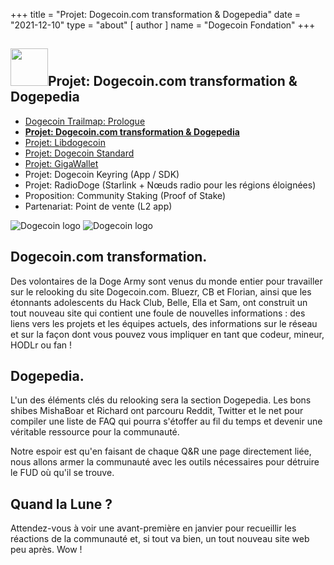 +++
title = "Projet: Dogecoin.com transformation & Dogepedia"
date = "2021-12-10"
type = "about"
[ author ]
name = "Dogecoin Fondation"
+++

<section class="presentation">
<div class="left">

<div class="title">


 ## <img width="60px" style='display: inline;' src="/marker.png"/>Projet: Dogecoin.com transformation & Dogepedia

<div class="underline"></div>
</div>

<div class="description">
 
* [Dogecoin Trailmap: Prologue](/fr/trailmap/prologue/) 
* [**Projet: Dogecoin.com transformation & Dogepedia**](/fr/trailmap/website/)
* [Projet: Libdogecoin](/fr/trailmap/libdogecoin/)
* [Projet: Dogecoin Standard](/fr/trailmap/standard/)
* [Projet: GigaWallet](/fr/trailmap/gigawallet/)
* Projet: Dogecoin Keyring (App / SDK)
* Projet: RadioDoge (Starlink + Nœuds radio pour les régions éloignées)
* Proposition: Community Staking (Proof of Stake)
* Partenariat: Point de vente (L2 app) 
</div>

</div>

<div class="right">
<img class="dogegoin-light" src="/website.png" alt="Dogecoin logo">
<img class="dogegoin-dark" src="/website.png" alt="Dogecoin logo">
</div>


</section>

<section class='board'>

## Dogecoin.com transformation.

Des volontaires de la Doge Army sont venus du monde entier pour travailler sur le relooking du site Dogecoin.com. Bluezr, CB et Florian, ainsi que les étonnants adolescents du Hack Club, Belle, Ella et Sam, ont construit un tout nouveau site qui contient une foule de nouvelles informations : des liens vers les projets et les équipes actuels, des informations sur le réseau et sur la façon dont vous pouvez vous impliquer en tant que codeur, mineur, HODLr ou fan !

## Dogepedia.

L'un des éléments clés du relooking sera la section Dogepedia. Les bons shibes MishaBoar et Richard ont parcouru Reddit, Twitter et le net pour compiler une liste de FAQ qui pourra s'étoffer au fil du temps et devenir une véritable ressource pour la communauté.

Notre espoir est qu'en faisant de chaque Q&R une page directement liée, nous allons 
armer la communauté avec les outils nécessaires pour détruire le FUD où qu'il se trouve.

## Quand la Lune ?

Attendez-vous à voir une avant-première en janvier pour recueillir les réactions de la communauté et, si tout va bien, un tout nouveau site web peu après. Wow !

</section>
